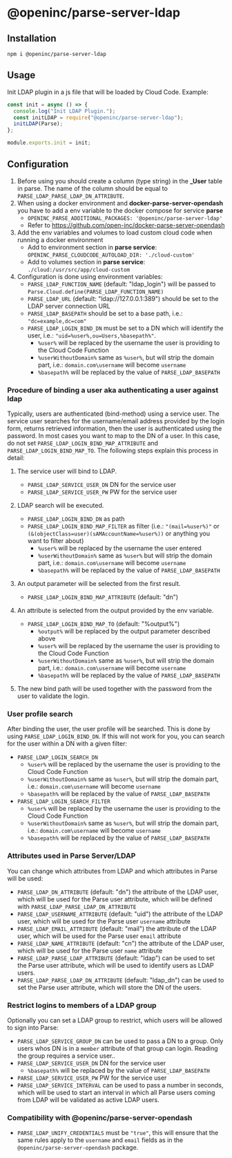 # @openinc/parse-server-ldap

## Installation

```
npm i @openinc/parse-server-ldap
```

## Usage

Init LDAP plugin in a js file that will be loaded by Cloud Code.
Example:

```js
const init = async () => {
  console.log("Init LDAP Plugin.");
  const initLDAP = require("@openinc/parse-server-ldap");
  initLDAP(Parse);
};

module.exports.init = init;
```

## Configuration

1. Before using you should create a column (type string) in the **\_User** table in parse. The name of the column should be equal to `PARSE_LDAP_PARSE_LDAP_DN_ATTRIBUTE`.
2. When using a docker environment and **docker-parse-server-opendash** you have to add a env variable to the docker compose for service **parse**
   - `OPENINC_PARSE_ADDITIONAL_PACKAGES: '@openinc/parse-server-ldap'`
   - Refer to https://github.com/open-inc/docker-parse-server-opendash
3. Add the env variables and volumes to load custom cloud code when running a docker environment
   - Add to environment section in **parse service**: `OPENINC_PARSE_CLOUDCODE_AUTOLOAD_DIR: './cloud-custom'`
   - Add to volumes section in **parse service**: `./cloud:/usr/src/app/cloud-custom`
4. Configuration is done using environment variables:
   - `PARSE_LDAP_FUNCTION_NAME` (default: "ldap_login") will be passed to `Parse.Cloud.define(PARSE_LDAP_FUNCTION_NAME)`
   - `PARSE_LDAP_URL` (default: "ldap://127.0.0.1:389") should be set to the LDAP server connection URL
   - `PARSE_LDAP_BASEPATH` should be set to a base path, i.e.: `"dc=example,dc=com"`
   - `PARSE_LDAP_LOGIN_BIND_DN` must be set to a DN which will identify the user, i.e.: `"uid=%user%,ou=Users,%basepath%"`.
     - `%user%` will be replaced by the username the user is providing to the Cloud Code Function
     - `%userWithoutDomain%` same as `%user%`, but will strip the domain part, i.e.: `domain.com\username` will become `username`
     - `%basepath%` will be replaced by the value of `PARSE_LDAP_BASEPATH`

### Procedure of binding a user aka authenticating a user against ldap

Typically, users are authenticated (bind-method) using a service user. The service user searches for the username/email address provided by the login form, returns retrieved information, then the user is authenticated using the password. In most cases you want to map to the DN of a user. In this case, do not set `PARSE_LDAP_LOGIN_BIND_MAP_ATTRIBUTE` and `PARSE_LDAP_LOGIN_BIND_MAP_TO`. The following steps explain this process in detail:

1. The service user will bind to LDAP.
   - `PARSE_LDAP_SERVICE_USER_DN` DN for the service user
   - `PARSE_LDAP_SERVICE_USER_PW` PW for the service user
2. LDAP search will be executed.

   - `PARSE_LDAP_LOGIN_BIND_DN` as path
   - `PARSE_LDAP_LOGIN_BIND_MAP_FILTER` as filter (i.e.: `"(mail=%user%)"` or `(&(objectClass=user)(sAMAccountName=%user%))` or anything you want to filter about)
     - `%user%` will be replaced by the username the user entered
     - `%userWithoutDomain%` same as `%user%` but will strip the domain part, i.e.: `domain.com\username` will become `username`
     - `%basepath%` will be replaced by the value of `PARSE_LDAP_BASEPATH`

3. An output parameter will be selected from the first result.

   - `PARSE_LDAP_LOGIN_BIND_MAP_ATTRIBUTE` (default: "dn")

4. An attribute is selected from the output provided by the env variable.

   - `PARSE_LDAP_LOGIN_BIND_MAP_TO` (default: "%output%")
     - `%output%` will be replaced by the output parameter described above
     - `%user%` will be replaced by the username the user is providing to the Cloud Code Function
     - `%userWithoutDomain%` same as `%user%`, but will strip the domain part, i.e.: `domain.com\username` will become `username`
     - `%basepath%` will be replaced by the value of `PARSE_LDAP_BASEPATH`

5. The new bind path will be used together with the password from the user to validate the login.

### User profile search

After binding the user, the user profile will be searched.
This is done by using `PARSE_LDAP_LOGIN_BIND_DN`.
If this will not work for you, you can search for the user within a DN with a given filter:

- `PARSE_LDAP_LOGIN_SEARCH_DN`
  - `%user%` will be replaced by the username the user is providing to the Cloud Code Function
  - `%userWithoutDomain%` same as `%user%`, but will strip the domain part, i.e.: `domain.com\username` will become `username`
  - `%basepath%` will be replaced by the value of `PARSE_LDAP_BASEPATH`
- `PARSE_LDAP_LOGIN_SEARCH_FILTER`
  - `%user%` will be replaced by the username the user is providing to the Cloud Code Function
  - `%userWithoutDomain%` same as `%user%`, but will strip the domain part, i.e.: `domain.com\username` will become `username`
  - `%basepath%` will be replaced by the value of `PARSE_LDAP_BASEPATH`

### Attributes used in Parse Server/LDAP

You can change which attributes from LDAP and which attributes in Parse will be used:

- `PARSE_LDAP_DN_ATTRIBUTE` (default: "dn") the attribute of the LDAP user, which will be used for the Parse user attribute, which will be defined with `PARSE_LDAP_PARSE_LDAP_DN_ATTRIBUTE`
- `PARSE_LDAP_USERNAME_ATTRIBUTE` (default: "uid") the attribute of the LDAP user, which will be used for the Parse user `username` attribute
- `PARSE_LDAP_EMAIL_ATTRIBUTE` (default: "mail") the attribute of the LDAP user, which will be used for the Parse user `email` attribute
- `PARSE_LDAP_NAME_ATTRIBUTE` (default: "cn") the attribute of the LDAP user, which will be used for the Parse user `name` attribute
- `PARSE_LDAP_PARSE_LDAP_ATTRIBUTE` (default: "ldap") can be used to set the Parse user attribute, which will be used to identify users as LDAP users.
- `PARSE_LDAP_PARSE_LDAP_DN_ATTRIBUTE` (default: "ldap_dn") can be used to set the Parse user attribute, which will store the DN of the users.

### Restrict logins to members of a LDAP group

Optionally you can set a LDAP group to restrict, which users will be allowed to sign into Parse:

- `PARSE_LDAP_SERVICE_GROUP_DN` can be used to pass a DN to a group. Only users whos DN is in a `member` attribute of that group can login. Reading the group requires a service user..
- `PARSE_LDAP_SERVICE_USER_DN` DN for the service user
  - `%basepath%` will be replaced by the value of `PARSE_LDAP_BASEPATH`
- `PARSE_LDAP_SERVICE_USER_PW` PW for the service user
- `PARSE_LDAP_SERVICE_INTERVAL` can be used to pass a number in seconds, which will be used to start an interval in which all Parse users coming from LDAP will be validated as active LDAP users.

### Compatibility with @openinc/parse-server-opendash

- `PARSE_LDAP_UNIFY_CREDENTIALS` must be `"true"`, this will ensure that the same rules apply to the `username` and `email` fields as in the `@openinc/parse-server-opendash` package.
